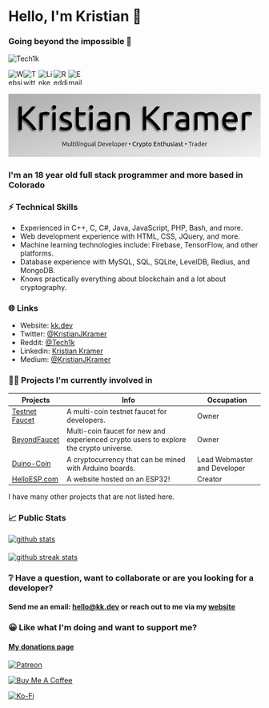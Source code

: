 <h1 align="left">Hello, I'm Kristian 👋</h1>
<h3 align="left">Going beyond the impossible 🚀</h3>

<p align="left"> <img src="https://komarev.com/ghpvc/?username=Tech1k&label=Profile%20views&color=0e75b6&style=flat" alt="Tech1k" /> </p>

<a href="https://kk.dev">
  <img align="left" alt="Website" width="30px" height="30px" src="https://kk.dev/assets/img/website.png" />
</a>
<a href="https://twitter.com/kristianjkramer">
  <img align="left" alt="Twitter" width="30px" height="30px" src="https://kk.dev/assets/img/twitter.png" />
</a>
<a href="https://www.linkedin.com/in/kristian-kramer/">
  <img align="left" alt="Linkedin" width="30px" height="30px" src="https://kk.dev/assets/img/linkedin.png" />
</a>
<a href="https://reddit.com/u/tech1k">
  <img align="left" alt="Reddit" width="30px" height="30px" src="https://kk.dev/assets/img/reddit.png" />
</a>
<a href="mailto:hello@kk.dev">
  <img align="left" alt="Email" width="30px" height="30px" src="https://kk.dev/assets/img/mail.png" />
</a>
<br />
<br />

![Kristian Kramer](kristian-og-banner-github.png?v=2)

### I'm an 18 year old full stack programmer and more based in Colorado

### ⚡️ Technical Skills
- Experienced in C++, C, C#, Java, JavaScript, PHP, Bash, and more. 
- Web development experience with HTML, CSS, JQuery, and more.
- Machine learning technologies include: Firebase, TensorFlow, and other platforms.
- Database experience with MySQL, SQL, SQLite, LevelDB, Redius, and MongoDB.
- Knows practically everything about blockchain and a lot about cryptography.

### 🌐 Links

- Website: <a href="https://kk.dev" target="_blank">kk.dev</a>
- Twitter: <a href="https://twitter.com/kristianjkramer" target="_blank">@KristianJKramer</a>
- Reddit: <a href="https://reddit.com/u/tech1k" target="_blank">@Tech1k</a>
- Linkedin: <a href="https://linkedin.com/in/kristian-kramer" target="_blank">Kristian Kramer</a>
- Medium: <a href="https://medium.com/@kristianjkramer" target="_blank">@KristianJKramer</a>

### 👨‍💻 Projects I'm currently involved in
| Projects | Info | Occupation |
|--------------------------------------------------|------------------------------------------------------------------------------------------------|-----------------------------------------------------------|
| [Testnet Faucet](https://testnet-faucet.com) | A multi-coin testnet faucet for developers. | Owner |
| [BeyondFaucet](https://beyondfaucet.com) | Multi-coin faucet for new and experienced crypto users to explore the crypto universe. | Owner |
| [Duino-Coin](https://duinocoin.com) | A cryptocurrency that can be mined with Arduino boards. | Lead Webmaster and Developer |
| [HelloESP.com](https://helloesp.com) | A website hosted on an ESP32! | Creator |

I have many other projects that are not listed here.

### 📈 Public Stats

<a href="#">
  <img align="center" src="https://github-readme-stats.vercel.app/api?username=tech1k&show_icons=true?count_private=true&theme=algolia" alt="github stats" />
</a>
<br/><br/>
<a href="#">
  <img align="center" src="https://github-readme-streak-stats.herokuapp.com/?user=Tech1k&theme=dark" alt="github streak stats" />
</a>

### ❔ Have a question, want to collaborate or are you looking for a developer?
#### Send me an email: <a href="mailto:hello@kk.dev">hello@kk.dev</a> or reach out to me via my <a href="https://kk.dev/#contact">website</a>

### 😀 Like what I'm doing and want to support me?
#### <a href="https://kk.dev/donate">My donations page</a>

<a href="https://www.patreon.com/kristiankramer" target="_blank"><img src="https://kk.dev/assets/images/patreon-button.png" alt="Patreon" width="175"></a>

<a href="https://www.buymeacoffee.com/kristiankramer" target="_blank"><img src="https://cdn.buymeacoffee.com/buttons/default-orange.png" alt="Buy Me A Coffee" height="41" width="175"></a>

<a href="https://ko-fi.com/KristianKramer" target="_blank"><img src="https://kk.dev/assets/images/kofi.png" alt="Ko-Fi" width="175"></a>

